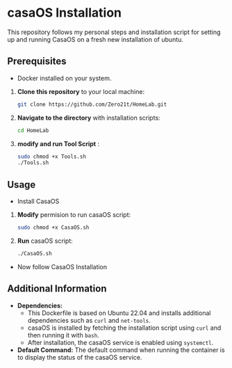 # casaOS Installation

This repository follows my personal steps and installation script for setting up and running CasaOS on a fresh new installation of ubuntu.

## Prerequisites

- Docker installed on your system.

1. **Clone this repository** to your local machine:
    ```bash
    git clone https://github.com/Zero21t/HomeLab.git
    ```

2. **Navigate to the directory** with installation scripts:
    ```bash
    cd HomeLab
    ```

3. **modify and run Tool Script** :
    ```bash
    sudo chmod +x Tools.sh
    ./Tools.sh
    ```

## Usage

- Install CasaOS

1. **Modify** permision to run casaOS script:
    ```bash
    sudo chmod +x CasaOS.sh
    ```

2. **Run** casaOS script:
    ```bash
    ./CasaOS.sh
    ```
- Now follow CasaOS Installation



## Additional Information

- **Dependencies:**
  - This Dockerfile is based on Ubuntu 22.04 and installs additional dependencies such as `curl` and `net-tools`.
  - casaOS is installed by fetching the installation script using `curl` and then running it with `bash`.
  - After installation, the casaOS service is enabled using `systemctl`.
- **Default Command:** The default command when running the container is to display the status of the casaOS service.
